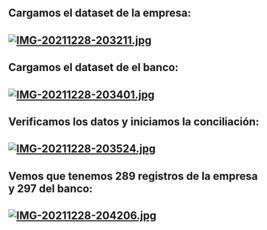 
## Cargamos el dataset de la empresa:
## [![IMG-20211228-203211.jpg](https://i.postimg.cc/j2fT5t8C/IMG-20211228-203211.jpg)](https://postimg.cc/0K9FXR1q)

## Cargamos el dataset de el banco:
## [![IMG-20211228-203401.jpg](https://i.postimg.cc/mDPxhBdC/IMG-20211228-203401.jpg)](https://postimg.cc/mzWp5fWg)

## Verificamos los datos y iniciamos la conciliación:
## [![IMG-20211228-203524.jpg](https://i.postimg.cc/59H3K6Y8/IMG-20211228-203524.jpg)](https://postimg.cc/G9CGH3jp)

## Vemos que tenemos 289 registros de la empresa y 297 del banco:
## [![IMG-20211228-204206.jpg](https://i.postimg.cc/jq6Jq71H/IMG-20211228-204206.jpg)](https://postimg.cc/PNxq2PTJ)

## 
##

##
##

##
##
